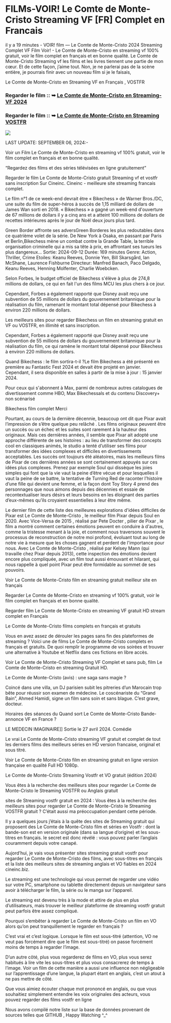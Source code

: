 # FILMs-VOIR! Le Comte de Monte-Cristo Streaming VF [FR] Complet en Francais

il y a 19 minutes - VOIR! film — Le Comte de Monte-Cristo 2024 Streaming Complet VF Film Voir! - Le Comte de Monte-Cristo en streaming vf 100% gratuit, voir le film complet en français et en bonne qualité. Le Comte de Monte-Cristo Streaming vf les films et les livres tiennent une partie de mon cœur. Et de cette façon, j’aime tout. Non, je ne parlerai pas de la scène entière, je pourrais finir avec un nouveau film si je le faisais,

Le Comte de Monte-Cristo en Streaming VF en Français , VOSTFR

### Regarder le film :: ➥ [Le Comte de Monte-Cristo en Streaming-VF 2024](https://dmovie.fun/fr/movie/1084736/the-count-of-monte-cristo?githb)

### Regarder le film :: ➥ [Le Comte de Monte-Cristo en Streaming VOSTFR](https://dmovie.fun/fr/movie/1084736/the-count-of-monte-cristo?githb)

<p dir="auto"><a href="https://dmovie.fun/fr/movie/1084736/the-count-of-monte-cristo?githb" title="PLAYNOW" rel="nofollow"><img src="https://i.imgur.com/jhNGoEt.gif" style="max-width: 100%;"></a></p>

LAST UPDATE: SEPTEMBER 06, 2024:-

Voir un Film Le Comte de Monte-Cristo en streaming vf 100% gratuit, voir le film complet en français et en bonne qualité.

“Regardez des films et des séries télévisées en ligne gratuitement”

Regarder le film Le Comte de Monte-Cristo gratuit Streaming vf et vostfr sans inscription Sur Cineinc. Cineinc - meilleure site streaming francais complet.

Le film n°1 de ce week-end devrait être « Bikechess » de Warner Bros./DC, une suite du film de super-héros à succès de 1,15 milliard de dollars de James Wan sorti en 2018. « Bikechess » a gagné un week-end d'ouverture de 67 millions de dollars il y a cinq ans et a atteint 100 millions de dollars de recettes intérieures après le jour de Noël deux jours plus tard.

Green Border affronte ses adversGreen Borderes les plus redoutables dans ce quatrième volet de la série. De New York à Osaka, en passant par Paris et Berlin,Bikechess mène un combat contre la Grande Table, la terrible organisation criminelle qui a mis sa tête à prix, en affrontant ses tueurs les plus dangereux... Sortie: 2024-09-12 Durée: 169 minutes Genre: Action, Thriller, Crime Etoiles: Keanu Reeves, Donnie Yen, Bill Skarsgård, Ian McShane, Laurence Fishburne Directeur: Manfred Banach, Paco Delgado, Keanu Reeves, Henning Molfenter, Charlie Woebcken.

Selon Forbes, le budget officiel de Bikechess s'élève à plus de 274,8 millions de dollars, ce qui en fait l'un des films MCU les plus chers à ce jour.

Cependant, Forbes a également rapporté que Disney avait reçu une subvention de 55 millions de dollars du gouvernement britannique pour la réalisation du film, ramenant le montant total dépensé pour Bikechess à environ 220 millions de dollars.

Les meilleurs sites pour regarder Bikechess un film en streaming gratuit en VF ou VOSTFR, en illimité et sans inscription.

Cependant, Forbes a également rapporté que Disney avait reçu une subvention de 55 millions de dollars du gouvernement britannique pour la réalisation du film, ce qui ramène le montant total dépensé pour Bikechess à environ 220 millions de dollars.

Quand Bikechess : le film sortira-t-il ?Le film Bikechess a été présenté en première au Fantastic Fest 2024 et devait être projeté en janvier. Cependant, il sera disponible en salles à partir de la mise à jour : 15 janvier 2024.

Pour ceux qui s'abonnent à Max, parmi de nombreux autres catalogues de divertissement comme HBO, Max Bikechessals et du contenu Discovery+ non scénarisé

Bikechess film complet Merci

Pourtant, au cours de la dernière décennie, beaucoup ont dit que Pixar avait l’impression de s’être quelque peu relâché . Les films originaux peuvent être un succès ou un échec et les suites sont rarement à la hauteur des originaux. Mais ces dernières années, il semble que Pixar ait adopté une approche différente de ses histoires : au lieu de transformer des concepts cool en classiques animés, le studio a tenté d’utiliser ses films pour transformer des idées complexes et difficiles en divertissements acceptables. Les succès ont toujours été aléatoires, mais les meilleurs films de Pixar de ces dernières années se sont certainement appuyés sur ces idées plus complexes. Prenez par exemple Soul qui dissèque les joies simples qui font que la vie vaut la peine d’être vécue et pour lesquelles il vaut la peine de se battre, la tentative de Turning Red de raconter l’histoire d’une fille qui devient une femme, et la façon dont Toy Story 4 prend des personnages que nous aimons depuis des décennies et essaie de recontextualiser leurs désirs et leurs besoins en les éloignant des parties d’eux-mêmes qu’ils croyaient essentielles à leur être même.

Le dernier film de cette liste des meilleures explorations d'idées difficiles de Pixar est Le Comte de Monte-Cristo , le meilleur film Pixar depuis Soul en 2020. Avec Vice-Versa de 2015 , réalisé par Pete Docter , pilier de Pixar , le film a montré comment certaines émotions peuvent en conduire à d'autres, comme la tristesse menant à la joie, et comment nous traversons souvent le processus de reconstruction de notre moi profond, évoluant tout au long de notre vie à mesure que les choses gagnent et perdent de l'importance pour nous. Avec Le Comte de Monte-Cristo , réalisé par Kelsey Mann (qui travaille chez Pixar depuis 2013), cette inspection des émotions devient encore plus compliquée, avec un film tout aussi émouvant et hilarant, qui nous rappelle à quel point Pixar peut être formidable au sommet de ses pouvoirs.

Voir Le Comte de Monte-Cristo film en streaming gratuit meilleur site en français

Regarder Le Comte de Monte-Cristo en streaming vf 100% gratuit, voir le film complet en français et en bonne qualité.

Regarder film Le Comte de Monte-Cristo en streaming VF gratuit HD stream complet en Français

Le Comte de Monte-Cristo films complets en français et gratuits

Vous en avez assez de dérouler les pages sans fin des plateformes de streaming ? Voici une de films Le Comte de Monte-Cristo complets en français et gratuits. De quoi remplir le programme de vos soirées et trouver une alternative à Youtube et Netflix dans ces fictions en libre accès.

Voir Le Comte de Monte-Cristo Streaming VF Complet et sans pub, film Le Comte de Monte-Cristo en streaming Gratuit HD.

Le Comte de Monte-Cristo (avis) : une saga sans magie ?

Coincé dans une villa, un DJ parisien subit les pitreries d’un Marocain trop bête pour réussir son examen de médecine. Le coscénariste du “Grand Bain”, Ahmed Hamidi, signe un film sans soin et sans blague. C’est grave, docteur.

Horaires des séances du Quand sort Le Comte de Monte-Cristo Bande-annonce VF en France ?

LE MEDECIN IMAGINAIRE]] Sortie le 27 avril 2024. Comédie

Le vrai Le Comte de Monte-Cristo streaming VF gratuit et complet de tout les derniers films des meilleurs séries en HD version francaise, original et sous titré.

Voir Le Comte de Monte-Cristo film en streaming gratuit en ligne version française en qualité Full HD 1080p.

Le Comte de Monte-Cristo Streaming Vostfr et VO gratuit (édition 2024)

Vous êtes à la recherche des meilleurs sites pour regarder Le Comte de Monte-Cristo le Streaming VOSTFR ou Anglais gratuit

sites de Streaming vostfr gratuit en 2024 : Vous êtes à la recherche des meilleurs sites pour regarder Le Comte de Monte-Cristo le Streaming VOSTFR gratuit ? C’était aussi ma préoccupation pendant cette période.

Il y a quelques jours j’étais à la quête des sites de Streaming gratuit qui proposent des Le Comte de Monte-Cristo film et séries en Vostfr : dont la bande-son est en version originale (dans sa langue d’origine) et les sous-titres en français. le secret est donc révélé : vous pouvez parler l’anglais couramment depuis votre canapé.

Aujord’hui, je vais vous présenter sites streaming gratuit vostfr pour regarder Le Comte de Monte-Cristo des films, avec sous-titres en français et la liste des meilleurs sites de streaming anglais et VO fiables en 2024 cineinc.biz.

Le streaming est une technologie qui vous permet de regarder une vidéo sur votre PC, smartphone ou tablette directement depuis un navigateur sans avoir à télécharger le film, la série ou le manga sur l’appareil.

Le streaming est devenu très à la mode et attire de plus en plus d’utilisateurs, mais trouver le meilleur plateforme de streaming vostfr gratuit peut parfois être assez compliqué.

Pourquoi s’embêter à regarder Le Comte de Monte-Cristo un film en VO alors qu’on peut tranquillement le regarder en français ?

C’est vrai et c’est logique. Lorsque le film est sous-titré (attention, VO ne veut pas forcément dire que le film est sous-titré) on passe forcément moins de temps à regarder l’image.

D’un autre côté, plus vous regarderez de films en VO, plus vous serez habitués à lire vite les sous-titres et plus vous consacrerez de temps à l’image. Voir un film de cette manière a aussi une influence non négligeable sur l’apprentissage d’une langue, la plupart étant en anglais, c’est un atout à ne pas mettre de côté.

Que vous aimiez écouter chaque mot prononcé en anglais, ou que vous souhaitiez simplement entendre les voix originales des acteurs, vous pouvez regarder des films vostfr en ligne

Nous avons compilé notre liste sur la base de données provenant de sources telles que GITHUB , Happy Watching ^_^
